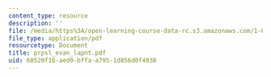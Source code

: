 ```yaml
---
content_type: resource
description: ''
file: /media/https%3A/open-learning-course-data-rc.s3.amazonaws.com/1-054-mechanics-and-design-of-concrete-structures-spring-2004/60520f16aed0bffaa7951d856d0f4938_prpsl_evan_lapnt.pdf
file_type: application/pdf
resourcetype: Document
title: prpsl_evan_lapnt.pdf
uid: 60520f16-aed0-bffa-a795-1d856d0f4938
---
```

